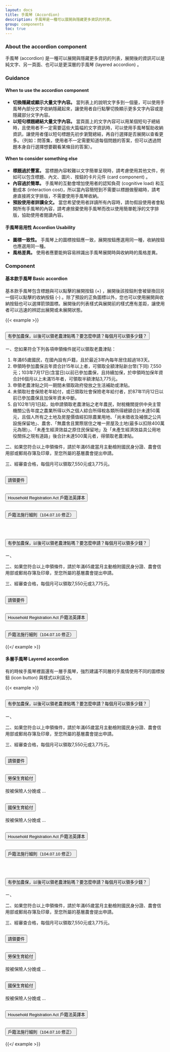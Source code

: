 ```yaml
---
layout: docs
title: 手風琴 (Accordion)
description: 手風琴是一種可以展開與隱藏更多資訊的列表。
group: components
toc: true
---
```


### About the accordion component

手風琴 (accordion) 是一種可以展開與隱藏更多資訊的列表，展開後的資訊可以是純文字、另一頁面、也可以是更深層的手風琴 (layered accordion) 。

### Guidance

#### When to use the accordion component

- **切換隱藏或顯示大量文字內容。** 當列表上的說明文字多到一個量，可以使用手風琴內部分文字收納隱藏起來，讓使用者自行點擊切換顯示更多文字內容或是隱藏部分文字內容。
- **以短句標題總結大量文字內容。** 當頁面上的文字內容可以用某個短句子總結時，且使用者不一定需要這些大篇幅的文字資訊時，可以使用手風琴幫助收納資訊，讓使用者僅以短句標題先初步瀏覽總結，再自行選擇是否展開以查看更多。（列如：問答集，使用者不一定需要知道每個問題的答案，但可以透過問題本身自行選擇想要觀看某條目的答案）。

#### When to consider something else

- **標題過於豐富。** 當標題內容較難以文字簡單呈現時，請考慮使用其他文件，例如可以包含標題、內文、圖片、按鈕的卡片元件 (card component) 。
- **內容過於簡單。** 手風琴的互動會增加使用者的認知負荷 (cognitive load) 和互動成本 (interaction cost)，所以當內容簡短到不需要以標題做壓縮時，請考慮直接將文字排版，不需要使用手風琴收納。
- **預設使用者詳讀全文。** 當您希望使用者詳讀所有內容時，請勿假設使用者會點開所有手風琴的內容，請考慮捨棄使用手風琴而改以使用簡單乾淨的文字排版，協助使用者閱讀內容。

#### 手風琴易用性 Accordion Usability

- **圖標一致性。** 手風琴上的圖標按鈕應一致，展開按鈕應選用同一種，收納按鈕也應選用同一種。
- **風格差異。** 使用者應要能夠容易辨識出手風琴展開時與收納時的風格差異。

### Component

#### 基本款手風琴 Basic accordion

基本款手風琴包含標題與可以點擊的展開按鈕 (+) ，展開後該按鈕則會被替換回另一個可以點擊的收納按鈕 (-) 。除了預設的正負圖標以外，您也可以使用展開與收納按鈕也可以選擇箭頭圖標。展開後的列表樣式與展開前的樣式應有差距，讓使用者可以迅速的辨認出展開或未展開狀態。

{{< example >}}

<div class="pdis-accordion" id="accordionExample">
  <div class="accordion-item">
    <h2 class="accordion-header" id="headingOne">
      <button class="accordion-button-base collapsed" type="button" data-bs-toggle="collapse" data-bs-target="#collapseOne" aria-expanded="true" aria-controls="collapseOne">
        有參加農保，以後可以領老農津貼嗎？要怎麼申請？每個月可以領多少錢？
      </button>
    </h2>
    <div id="collapseOne" class="accordion-collapse collapse" aria-labelledby="headingOne" data-bs-parent="#accordionExample">
      <div class="accordion-body">
        <p>ㄧ、您如果符合下列各項申領條件就可以領取老農津貼：</p>
        <ol>
          <li>年滿65歲國民，在國內設有戶籍，且於最近3年內每年居住超過183天。</li>
          <li>申領時參加農保且年資合計15年以上者，可領取全額津貼新台幣(下同) 7,550元；103年7月17日(含當日)以前已參加農保，且持續加保，於申領時加保年資合計6個月以上未滿15年者，可領取半額津貼3,775元。</li>
          <li>申領老農津貼之同一期間未領取政府發放之生活補助或津貼。</li>
          <li>未領取社會保險老年給付，或已領取社會保險老年給付者，於87年11月12日以前已參加農保且加保年資未中斷。</li>
          <li>自102年1月1日起，始申請領取老農津貼之老年農民，財稅機關提供中央主管機關公告年度之農業所得以外之個人綜合所得稅各類所得總額合計未達50萬元，且個人所有之土地及房屋價值經扣除農業用地、「尚未徵收及補償之公共設施保留地」、農舍、「無農舍且實際居住之唯一房屋及土地(最多以扣除400萬元為限)」、「未產生經濟效益之原住民保留地」及「未產生經濟效益具公用地役關係之現有道路」後合計未達500萬元者，得領取老農津貼。</li>
        </ol>
        <p>二、如果您符合以上申領條件，請於年滿65歲當月主動檢附國民身分證、農會信用部或郵局存簿及印章，至您所屬的基層農會提出申請。</p>
        <p>三、經審查合格，每個月可以領取7,550元或3,775元。 </p>
      </div>
    </div>
  </div>
  <div class="accordion-item">
    <h2 class="accordion-header" id="headingTwo">
      <button class="accordion-button-base collapsed" type="button" data-bs-toggle="collapse" data-bs-target="#collapseTwo" aria-expanded="false" aria-controls="collapseTwo">
        請領要件
      </button>
    </h2>
    <div id="collapseTwo" class="accordion-collapse collapse" aria-labelledby="headingTwo" data-bs-parent="#accordionExample">
      <div class="accordion-body">
      </div>
    </div>
  </div>
  <div class="accordion-item">
    <h2 class="accordion-header" id="headingThree">
      <button class="accordion-button-base collapsed" type="button" data-bs-toggle="collapse" data-bs-target="#collapseThree" aria-expanded="false" aria-controls="collapseThree">
        Household Registration Act 戶籍法英譯本
      </button>
    </h2>
    <div id="collapseThree" class="accordion-collapse collapse" aria-labelledby="headingThree" data-bs-parent="#accordionExample">
      <div class="accordion-body">
      </div>
    </div>
  </div>
   <div class="accordion-item">
    <h2 class="accordion-header" id="headingFour">
      <button class="accordion-button-base collapsed" type="button" data-bs-toggle="collapse" data-bs-target="#collapseFour" aria-expanded="false" aria-controls="collapseFour">
        戶籍法施行細則（104.07.10 修正）
      </button>
    </h2>
    <div id="collapseFour" class="accordion-collapse collapse" aria-labelledby="headingFour" data-bs-parent="#accordionExample">
      <div class="accordion-body">
      </div>
    </div>
  </div>
</div>
<br />
<div class="pdis-accordion" id="accordionExample2">
  <div class="accordion-item">
    <h2 class="accordion-header" id="headingOne2">
      <button class="accordion-button collapsed" type="button" data-bs-toggle="collapse" data-bs-target="#collapseOne2" aria-expanded="true" aria-controls="collapseOne2">
        有參加農保，以後可以領老農津貼嗎？要怎麼申請？每個月可以領多少錢？
      </button>
    </h2>
    <div id="collapseOne2" class="accordion-collapse collapse" aria-labelledby="headingOne2" data-bs-parent="#accordionExample2">
      <div class="accordion-body">
        <p>ㄧ、</p>
        <p>二、如果您符合以上申領條件，請於年滿65歲當月主動檢附國民身分證、農會信用部或郵局存簿及印章，至您所屬的基層農會提出申請。</p>
        <p>三、經審查合格，每個月可以領取7,550元或3,775元。 </p>
      </div>
    </div>
  </div>
  <div class="accordion-item">
    <h2 class="accordion-header" id="headingTwo2">
      <button class="accordion-button collapsed" type="button" data-bs-toggle="collapse" data-bs-target="#collapseTwo2" aria-expanded="false" aria-controls="collapseTwo2">
        請領要件
      </button>
    </h2>
    <div id="collapseTwo2" class="accordion-collapse collapse" aria-labelledby="headingTwo2" data-bs-parent="#accordionExample2">
      <div class="accordion-body">
      </div>
    </div>
  </div>
  <div class="accordion-item">
    <h2 class="accordion-header" id="headingThree2">
      <button class="accordion-button collapsed" type="button" data-bs-toggle="collapse" data-bs-target="#collapseThree2" aria-expanded="false" aria-controls="collapseThree2">
        Household Registration Act 戶籍法英譯本
      </button>
    </h2>
    <div id="collapseThree2" class="accordion-collapse collapse" aria-labelledby="headingThree2" data-bs-parent="#accordionExample2">
      <div class="accordion-body">
      </div>
    </div>
  </div>
   <div class="accordion-item">
    <h2 class="accordion-header" id="headingFour2">
      <button class="accordion-button collapsed" type="button" data-bs-toggle="collapse" data-bs-target="#collapseFour2" aria-expanded="false" aria-controls="collapseFour2">
        戶籍法施行細則（104.07.10 修正）
      </button>
    </h2>
    <div id="collapseFour2" class="accordion-collapse collapse" aria-labelledby="headingFour2" data-bs-parent="#accordionExample2">
      <div class="accordion-body">
      </div>
    </div>
  </div>
</div>

{{</ example >}}

#### 多層手風琴 Layered accordion

有的時候手風琴裡面還有一層手風琴，強烈建議不同層的手風情使用不同的圖標按鈕 (icon button) 與樣式以利區分。

{{< example >}}

<div class="pdis-accordion" id="accordionExample3">
  <div class="accordion-item">
    <h2 class="accordion-header" id="headingOne3">
      <button class="accordion-button-base collapsed" type="button" data-bs-toggle="collapse" data-bs-target="#collapseOne3" aria-expanded="true" aria-controls="collapseOne3">
        有參加農保，以後可以領老農津貼嗎？要怎麼申請？每個月可以領多少錢？
      </button>
    </h2>
    <div id="collapseOne3" class="accordion-collapse collapse" aria-labelledby="headingOne3" data-bs-parent="#accordionExample3">
      <div class="accordion-body">
        <p>ㄧ、</p>
        <p>二、如果您符合以上申領條件，請於年滿65歲當月主動檢附國民身分證、農會信用部或郵局存簿及印章，至您所屬的基層農會提出申請。</p>
        <p>三、經審查合格，每個月可以領取7,550元或3,775元。 </p>
      </div>
    </div>
  </div>
  <div class="accordion-item">
    <h2 class="accordion-header" id="headingTwo3">
      <button class="accordion-button-base collapsed" type="button" data-bs-toggle="collapse" data-bs-target="#collapseTwo3" aria-expanded="false" aria-controls="collapseTwo3">
        請領要件
      </button>
    </h2>
    <div id="collapseTwo3" class="accordion-collapse collapse" aria-labelledby="headingTwo3" data-bs-parent="#accordionExample3">
      <div class="accordion" id="accordionSecondLayer">
        <div class="accordion-item">
          <h2 class="accordion-header" id="headingSecondLayerOne">
            <button class="accordion-button-base-second-layer collapsed" type="button" data-bs-toggle="collapse" data-bs-target="#collapseSecondLayerOne" aria-expanded="true" aria-controls="collapseSecondLayerOne">
              勞保生育給付
            </button>
          </h2>
          <div id="collapseSecondLayerOne" class="accordion-collapse collapse" aria-labelledby="headingSecondLayerOne" data-bs-parent="#accordionSecondLayer">
            <div class="accordion-body-second-layer">
              <p>按被保險人分娩或 ...</p>
            </div>
          </div>
        </div>
        <div class="accordion-item">
          <h2 class="accordion-header" id="headingSecondLayerTwo">
            <button class="accordion-button-base-second-layer collapsed" type="button" data-bs-toggle="collapse" data-bs-target="#collapseSecondLayerTwo" aria-expanded="true" aria-controls="collapseSecondLayerTwo">
              國保生育給付
            </button>
          </h2>
          <div id="collapseSecondLayerTwo" class="accordion-collapse collapse" aria-labelledby="headingSecondLayerTwo" data-bs-parent="#accordionSecondLayer">
            <div class="accordion-body-second-layer">
              <p>按被保險人分娩或 ...</p>
            </div>
          </div>
        </div>
      </div>
    </div>
  </div>
  <div class="accordion-item">
    <h2 class="accordion-header" id="headingThree3">
      <button class="accordion-button-base collapsed" type="button" data-bs-toggle="collapse" data-bs-target="#collapseThree3" aria-expanded="false" aria-controls="collapseThree3">
        Household Registration Act 戶籍法英譯本
      </button>
    </h2>
    <div id="collapseThree3" class="accordion-collapse collapse" aria-labelledby="headingThree3" data-bs-parent="#accordionExample3">
      <div class="accordion-body">
      </div>
    </div>
  </div>
   <div class="accordion-item">
    <h2 class="accordion-header" id="headingFour3">
      <button class="accordion-button-base collapsed" type="button" data-bs-toggle="collapse" data-bs-target="#collapseFour3" aria-expanded="false" aria-controls="collapseFour3">
        戶籍法施行細則（104.07.10 修正）
      </button>
    </h2>
    <div id="collapseFour3" class="accordion-collapse collapse" aria-labelledby="headingFour3" data-bs-parent="#accordionExample3">
      <div class="accordion-body">
      </div>
    </div>
  </div>
</div>
<br />
<div class="pdis-accordion" id="accordionExample4">
  <div class="accordion-item">
    <h2 class="accordion-header" id="headingOne4">
      <button class="accordion-button collapsed" type="button" data-bs-toggle="collapse" data-bs-target="#collapseOne4" aria-expanded="true" aria-controls="collapseOne4">
        有參加農保，以後可以領老農津貼嗎？要怎麼申請？每個月可以領多少錢？
      </button>
    </h2>
    <div id="collapseOne4" class="accordion-collapse collapse" aria-labelledby="headingOne4" data-bs-parent="#accordionExample4">
      <div class="accordion-body">
        <p>ㄧ、</p>
        <p>二、如果您符合以上申領條件，請於年滿65歲當月主動檢附國民身分證、農會信用部或郵局存簿及印章，至您所屬的基層農會提出申請。</p>
        <p>三、經審查合格，每個月可以領取7,550元或3,775元。 </p>
      </div>
    </div>
  </div>
  <div class="accordion-item">
    <h2 class="accordion-header" id="headingTwo4">
      <button class="accordion-button collapsed" type="button" data-bs-toggle="collapse" data-bs-target="#collapseTwo4" aria-expanded="false" aria-controls="collapseTwo4">
        請領要件
      </button>
    </h2>
    <div id="collapseTwo4" class="accordion-collapse collapse" aria-labelledby="headingTwo4" data-bs-parent="#accordionExample4">
      <div class="accordion" id="accordionSecondLayer2">
        <div class="accordion-item">
          <h2 class="accordion-header" id="headingSecondLayerOne2">
            <button class="accordion-button-second-layer collapsed" type="button" data-bs-toggle="collapse" data-bs-target="#collapseSecondLayerOne2" aria-expanded="true" aria-controls="collapseSecondLayerOne2">
              勞保生育給付
            </button>
          </h2>
          <div id="collapseSecondLayerOne2" class="accordion-collapse collapse" aria-labelledby="headingSecondLayerOne2" data-bs-parent="#accordionSecondLayer2">
            <div class="accordion-body-second-layer">
              <p>按被保險人分娩或 ...</p>
            </div>
          </div>
        </div>
        <div class="accordion-item">
          <h2 class="accordion-header" id="headingSecondLayerTwo2">
            <button class="accordion-button-second-layer collapsed" type="button" data-bs-toggle="collapse" data-bs-target="#collapseSecondLayerTwo2" aria-expanded="true" aria-controls="collapseSecondLayerTwo2">
              國保生育給付
            </button>
          </h2>
          <div id="collapseSecondLayerTwo2" class="accordion-collapse collapse" aria-labelledby="headingSecondLayerTw2o" data-bs-parent="#accordionSecondLayer2">
            <div class="accordion-body-second-layer">
              <p>按被保險人分娩或 ...</p>
            </div>
          </div>
        </div>
      </div>
    </div>
  </div>
  <div class="accordion-item">
    <h2 class="accordion-header" id="headingThree4">
      <button class="accordion-button collapsed" type="button" data-bs-toggle="collapse" data-bs-target="#collapseThree4" aria-expanded="false" aria-controls="collapseThree4">
        Household Registration Act 戶籍法英譯本
      </button>
    </h2>
    <div id="collapseThree4" class="accordion-collapse collapse" aria-labelledby="headingThree4" data-bs-parent="#accordionExample4">
      <div class="accordion-body">
      </div>
    </div>
  </div>
   <div class="accordion-item">
    <h2 class="accordion-header" id="headingFour4">
      <button class="accordion-button collapsed" type="button" data-bs-toggle="collapse" data-bs-target="#collapseFour4" aria-expanded="false" aria-controls="collapseFour4">
        戶籍法施行細則（104.07.10 修正）
      </button>
    </h2>
    <div id="collapseFour4" class="accordion-collapse collapse" aria-labelledby="headingFour4" data-bs-parent="#accordionExample4">
      <div class="accordion-body">
      </div>
    </div>
  </div>
</div>

{{</ example >}}
